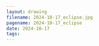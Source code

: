 ```yaml
---
layout: drawing
filename: 2024-10-17_eclipse.jpg
pagename: 2024-10-17_eclipse
date: 2024-10-17
tags:
---
```

